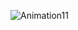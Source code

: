 
![Animation11](https://user-images.githubusercontent.com/109420942/204367735-66b778af-740d-4be6-8321-1a5e1feeb849.gif)
